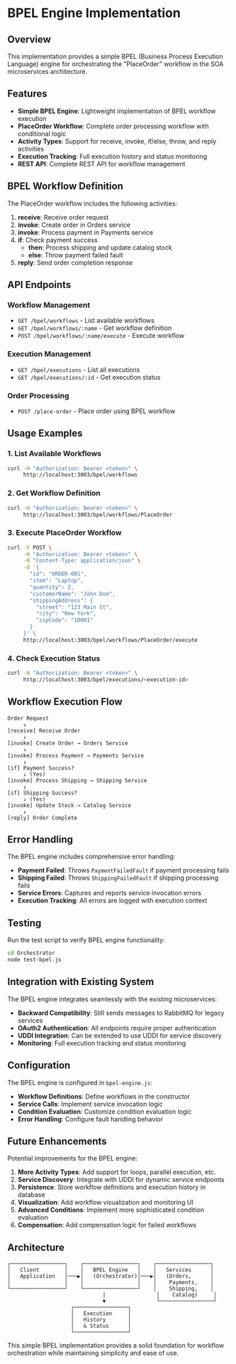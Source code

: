 # BPEL Engine Implementation

## Overview

This implementation provides a simple BPEL (Business Process Execution Language) engine for orchestrating the "PlaceOrder" workflow in the SOA microservices architecture.

## Features

- **Simple BPEL Engine**: Lightweight implementation of BPEL workflow execution
- **PlaceOrder Workflow**: Complete order processing workflow with conditional logic
- **Activity Types**: Support for receive, invoke, if/else, throw, and reply activities
- **Execution Tracking**: Full execution history and status monitoring
- **REST API**: Complete REST API for workflow management

## BPEL Workflow Definition

The PlaceOrder workflow includes the following activities:

1. **receive**: Receive order request
2. **invoke**: Create order in Orders service
3. **invoke**: Process payment in Payments service
4. **if**: Check payment success
   - **then**: Process shipping and update catalog stock
   - **else**: Throw payment failed fault
5. **reply**: Send order completion response

## API Endpoints

### Workflow Management
- `GET /bpel/workflows` - List available workflows
- `GET /bpel/workflows/:name` - Get workflow definition
- `POST /bpel/workflows/:name/execute` - Execute workflow

### Execution Management
- `GET /bpel/executions` - List all executions
- `GET /bpel/executions/:id` - Get execution status

### Order Processing
- `POST /place-order` - Place order using BPEL workflow

## Usage Examples

### 1. List Available Workflows
```bash
curl -H "Authorization: Bearer <token>" \
     http://localhost:3003/bpel/workflows
```

### 2. Get Workflow Definition
```bash
curl -H "Authorization: Bearer <token>" \
     http://localhost:3003/bpel/workflows/PlaceOrder
```

### 3. Execute PlaceOrder Workflow
```bash
curl -X POST \
     -H "Authorization: Bearer <token>" \
     -H "Content-Type: application/json" \
     -d '{
       "id": "ORDER-001",
       "item": "Laptop",
       "quantity": 2,
       "customerName": "John Doe",
       "shippingAddress": {
         "street": "123 Main St",
         "city": "New York",
         "zipCode": "10001"
       }
     }' \
     http://localhost:3003/bpel/workflows/PlaceOrder/execute
```

### 4. Check Execution Status
```bash
curl -H "Authorization: Bearer <token>" \
     http://localhost:3003/bpel/executions/<execution-id>
```

## Workflow Execution Flow

```
Order Request
     ↓
[receive] Receive Order
     ↓
[invoke] Create Order → Orders Service
     ↓
[invoke] Process Payment → Payments Service
     ↓
[if] Payment Success?
     ↓ (Yes)
[invoke] Process Shipping → Shipping Service
     ↓
[if] Shipping Success?
     ↓ (Yes)
[invoke] Update Stock → Catalog Service
     ↓
[reply] Order Complete
```

## Error Handling

The BPEL engine includes comprehensive error handling:

- **Payment Failed**: Throws `PaymentFailedFault` if payment processing fails
- **Shipping Failed**: Throws `ShippingFailedFault` if shipping processing fails
- **Service Errors**: Captures and reports service invocation errors
- **Execution Tracking**: All errors are logged with execution context

## Testing

Run the test script to verify BPEL engine functionality:

```bash
cd Orchestrator
node test-bpel.js
```

## Integration with Existing System

The BPEL engine integrates seamlessly with the existing microservices:

- **Backward Compatibility**: Still sends messages to RabbitMQ for legacy services
- **OAuth2 Authentication**: All endpoints require proper authentication
- **UDDI Integration**: Can be extended to use UDDI for service discovery
- **Monitoring**: Full execution tracking and status monitoring

## Configuration

The BPEL engine is configured in `bpel-engine.js`:

- **Workflow Definitions**: Define workflows in the constructor
- **Service Calls**: Implement service invocation logic
- **Condition Evaluation**: Customize condition evaluation logic
- **Error Handling**: Configure fault handling behavior

## Future Enhancements

Potential improvements for the BPEL engine:

1. **More Activity Types**: Add support for loops, parallel execution, etc.
2. **Service Discovery**: Integrate with UDDI for dynamic service endpoints
3. **Persistence**: Store workflow definitions and execution history in database
4. **Visualization**: Add workflow visualization and monitoring UI
5. **Advanced Conditions**: Implement more sophisticated condition evaluation
6. **Compensation**: Add compensation logic for failed workflows

## Architecture

```
┌─────────────────┐    ┌─────────────────┐    ┌─────────────────┐
│   Client        │    │   BPEL Engine   │    │   Services      │
│   Application   │───▶│   (Orchestrator)│───▶│   (Orders,      │
│                 │    │                 │    │    Payments,    │
└─────────────────┘    └─────────────────┘    │    Shipping,    │
                              │                │    Catalog)     │
                              ▼                └─────────────────┘
                    ┌─────────────────┐
                    │   Execution     │
                    │   History       │
                    │   & Status      │
                    └─────────────────┘
```

This simple BPEL implementation provides a solid foundation for workflow orchestration while maintaining simplicity and ease of use.
